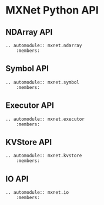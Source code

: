 # MXNet Python API

## NDArray API

```eval_rst
.. automodule:: mxnet.ndarray
    :members:
```

## Symbol API

```eval_rst
.. automodule:: mxnet.symbol
    :members:
```

## Executor API

```eval_rst
.. automodule:: mxnet.executor
    :members:
```

## KVStore API

```eval_rst
.. automodule:: mxnet.kvstore
    :members:
```

## IO API

```eval_rst
.. automodule:: mxnet.io
    :members:
```
